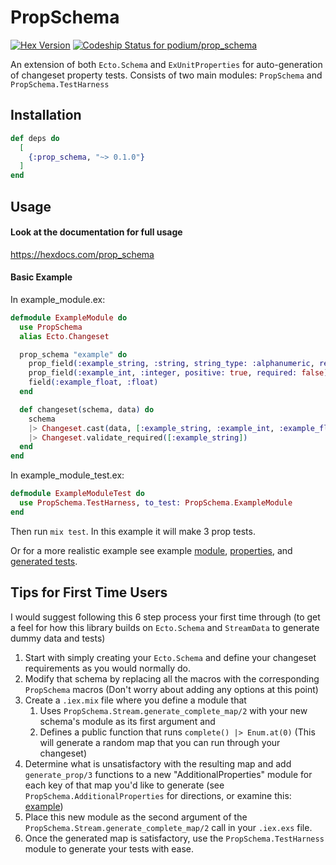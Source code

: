 # PropSchema
[![Hex Version](https://img.shields.io/hexpm/v/prop_schema.svg)](https://hex.pm/packages/prop_schema)
[![Codeship Status for podium/prop_schema](https://app.codeship.com/projects/4eb5b1a0-f733-0136-4d7f-3a9020bdf416/status?branch=master)](/projects/321150)

An extension of both `Ecto.Schema` and `ExUnitProperties` for auto-generation of changeset property tests.
Consists of two main modules: `PropSchema` and `PropSchema.TestHarness`

## Installation

```elixir
def deps do
  [
    {:prop_schema, "~> 0.1.0"}
  ]
end
```

## Usage

#### Look at the documentation for full usage
https://hexdocs.com/prop_schema

#### Basic Example

In example_module.ex: 
```elixir
defmodule ExampleModule do
  use PropSchema
  alias Ecto.Changeset

  prop_schema "example" do
    prop_field(:example_string, :string, string_type: :alphanumeric, required: true)
    prop_field(:example_int, :integer, positive: true, required: false)
    field(:example_float, :float)
  end

  def changeset(schema, data) do
    schema
    |> Changeset.cast(data, [:example_string, :example_int, :example_float])
    |> Changeset.validate_required([:example_string])
  end
end
```

In example_module_test.ex:
```elixir
defmodule ExampleModuleTest do
  use PropSchema.TestHarness, to_test: PropSchema.ExampleModule
end
```

Then run `mix test`. In this example it will make 3 prop tests.


Or for a more realistic example see example [module](https://github.com/podium/prop_schema/blob/master/lib/prop_schema/examples/animagus/csv_mapping.ex), [properties](https://github.com/podium/prop_schema/blob/master/lib/prop_schema/examples/animagus/csv_mapping_properties.ex), and [generated tests](https://github.com/podium/prop_schema/blob/master/lib/prop_schema/examples/animagus/results_of_print.ex).

## Tips for First Time Users

I would suggest following this 6 step process your first time through (to get a feel for how this library builds on `Ecto.Schema` and `StreamData` to generate dummy data and tests) 
1. Start with simply creating your `Ecto.Schema` and define your changeset requirements as you would normally do.
2. Modify that schema by replacing all the macros with the corresponding `PropSchema` macros (Don't worry about adding any options at this point)
3. Create a `.iex.mix` file where you define a module that 
    1. Uses `PropSchema.Stream.generate_complete_map/2` with your new schema's module as its first argument and 
    2. Defines a public function that runs `complete() |> Enum.at(0)` (This will generate a random map that you can run through your changeset)
4. Determine what is unsatisfactory with the resulting map and add `generate_prop/3` functions to a new "AdditionalProperties" module for each key of that map you'd like to generate (see `PropSchema.AdditionalProperties` for directions, or examine this: [example](https://github.com/podium/prop_schema/blob/master/lib/prop_schema/examples/animagus/csv_mapping_properties.ex))
5. Place this new module as the second argument of the `PropSchema.Stream.generate_complete_map/2` call in your `.iex.exs` file.
6. Once the generated map is satisfactory, use the `PropSchema.TestHarness` module to generate your tests with ease.

